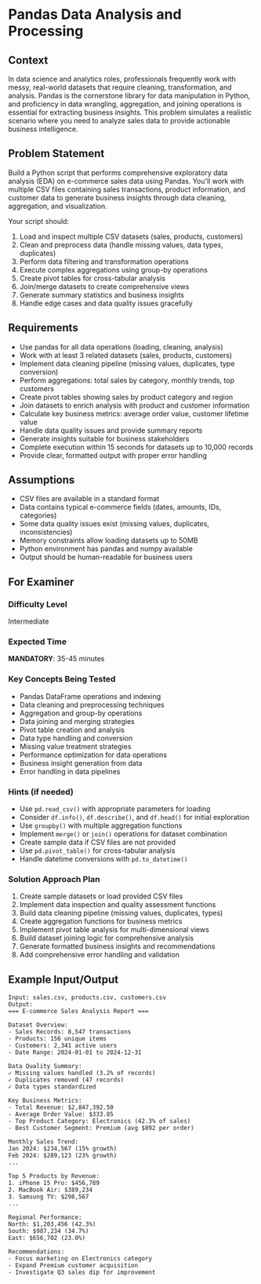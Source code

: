 # Pandas Data Analysis and Processing

## Context
In data science and analytics roles, professionals frequently work with messy, real-world datasets that require cleaning, transformation, and analysis. Pandas is the cornerstone library for data manipulation in Python, and proficiency in data wrangling, aggregation, and joining operations is essential for extracting business insights. This problem simulates a realistic scenario where you need to analyze sales data to provide actionable business intelligence.

## Problem Statement
Build a Python script that performs comprehensive exploratory data analysis (EDA) on e-commerce sales data using Pandas. You'll work with multiple CSV files containing sales transactions, product information, and customer data to generate business insights through data cleaning, aggregation, and visualization.

Your script should:
1. Load and inspect multiple CSV datasets (sales, products, customers)
2. Clean and preprocess data (handle missing values, data types, duplicates)
3. Perform data filtering and transformation operations
4. Execute complex aggregations using group-by operations
5. Create pivot tables for cross-tabular analysis
6. Join/merge datasets to create comprehensive views
7. Generate summary statistics and business insights
8. Handle edge cases and data quality issues gracefully

## Requirements
- Use pandas for all data operations (loading, cleaning, analysis)
- Work with at least 3 related datasets (sales, products, customers)
- Implement data cleaning pipeline (missing values, duplicates, type conversion)
- Perform aggregations: total sales by category, monthly trends, top customers
- Create pivot tables showing sales by product category and region
- Join datasets to enrich analysis with product and customer information
- Calculate key business metrics: average order value, customer lifetime value
- Handle data quality issues and provide summary reports
- Generate insights suitable for business stakeholders
- Complete execution within 15 seconds for datasets up to 10,000 records
- Provide clear, formatted output with proper error handling

## Assumptions
- CSV files are available in a standard format
- Data contains typical e-commerce fields (dates, amounts, IDs, categories)
- Some data quality issues exist (missing values, duplicates, inconsistencies)
- Memory constraints allow loading datasets up to 50MB
- Python environment has pandas and numpy available
- Output should be human-readable for business users

## For Examiner

### Difficulty Level
Intermediate

### Expected Time
**MANDATORY**: 35-45 minutes

### Key Concepts Being Tested
- Pandas DataFrame operations and indexing
- Data cleaning and preprocessing techniques
- Aggregation and group-by operations
- Data joining and merging strategies
- Pivot table creation and analysis
- Data type handling and conversion
- Missing value treatment strategies
- Performance optimization for data operations
- Business insight generation from data
- Error handling in data pipelines

### Hints (if needed)
- Use `pd.read_csv()` with appropriate parameters for loading
- Consider `df.info()`, `df.describe()`, and `df.head()` for initial exploration
- Use `groupby()` with multiple aggregation functions
- Implement `merge()` or `join()` operations for dataset combination
- Create sample data if CSV files are not provided
- Use `pd.pivot_table()` for cross-tabular analysis
- Handle datetime conversions with `pd.to_datetime()`

### Solution Approach Plan
1. Create sample datasets or load provided CSV files
2. Implement data inspection and quality assessment functions
3. Build data cleaning pipeline (missing values, duplicates, types)
4. Create aggregation functions for business metrics
5. Implement pivot table analysis for multi-dimensional views
6. Build dataset joining logic for comprehensive analysis
7. Generate formatted business insights and recommendations
8. Add comprehensive error handling and validation

## Example Input/Output
```
Input: sales.csv, products.csv, customers.csv
Output:
=== E-commerce Sales Analysis Report ===

Dataset Overview:
- Sales Records: 8,547 transactions
- Products: 156 unique items
- Customers: 2,341 active users
- Date Range: 2024-01-01 to 2024-12-31

Data Quality Summary:
✓ Missing values handled (3.2% of records)
✓ Duplicates removed (47 records)
✓ Data types standardized

Key Business Metrics:
- Total Revenue: $2,847,392.50
- Average Order Value: $333.85
- Top Product Category: Electronics (42.3% of sales)
- Best Customer Segment: Premium (avg $892 per order)

Monthly Sales Trend:
Jan 2024: $234,567 (15% growth)
Feb 2024: $289,123 (23% growth)
...

Top 5 Products by Revenue:
1. iPhone 15 Pro: $456,789
2. MacBook Air: $389,234
3. Samsung TV: $298,567
...

Regional Performance:
North: $1,203,456 (42.3%)
South: $987,234 (34.7%)
East: $656,702 (23.0%)

Recommendations:
- Focus marketing on Electronics category
- Expand Premium customer acquisition
- Investigate Q3 sales dip for improvement
```
